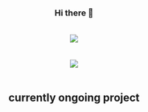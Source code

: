 <div align="center">
  
### Hi there 👋

<!--
**yeverchan/yeverchan** is a ✨ _special_ ✨ repository because its `README.md` (this file) appears on your GitHub profile.

Here are some ideas to get you started:

- 🔭 I’m currently working on ...
- 🌱 I’m currently learning ...
- 👯 I’m looking to collaborate on ...
- 🤔 I’m looking for help with ...
- 💬 Ask me about ...
- 📫 How to reach me: ...
- 😄 Pronouns: ...
- ⚡ Fun fact: ...
-->

<br/>
<a href="https://github.com/yeverchan">
  <img align="center" src="https://github-readme-stats.vercel.app/api?username=yeverchan&theme=dark" />
</a>  
<br/>
<br/>
<br/>
<a href="https://github.com/yeverchan">
  <img align="center" src="https://github-readme-stats.vercel.app/api/top-langs/?username=yeverchan&layout=compact&theme=dark" />
</a>
<br/>
<br/>
  
## currently ongoing project 
<br/>

<br/>
  <!--  done  -->
    <!-- <a href="https://github.com/yeverchan/sustainable_living_web">
      <img align="center" src="https://github-readme-stats.vercel.app/api/pin/?username=yeverchan&repo=sustainable_living_web&theme=dark" />
    </a> -->
</div>

